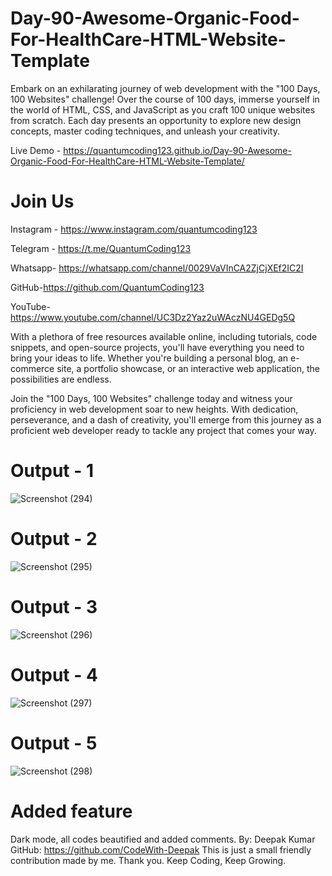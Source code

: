 # Day-90-Awesome-Organic-Food-For-HealthCare-HTML-Website-Template

Embark on an exhilarating journey of web development with the "100 Days, 100 Websites" challenge! Over the course of 100 days, immerse yourself in the world of HTML, CSS, and JavaScript as you craft 100 unique websites from scratch. Each day presents an opportunity to explore new design concepts, master coding techniques, and unleash your creativity.

Live Demo - https://quantumcoding123.github.io/Day-90-Awesome-Organic-Food-For-HealthCare-HTML-Website-Template/

# Join Us

Instagram - https://www.instagram.com/quantumcoding123

Telegram - https://t.me/QuantumCoding123

Whatsapp- https://whatsapp.com/channel/0029VaVInCA2ZjCjXEf2IC2I

GitHub-https://github.com/QuantumCoding123

YouTube-https://www.youtube.com/channel/UC3Dz2Yaz2uWAczNU4GEDg5Q

With a plethora of free resources available online, including tutorials, code snippets, and open-source projects, you'll have everything you need to bring your ideas to life. Whether you're building a personal blog, an e-commerce site, a portfolio showcase, or an interactive web application, the possibilities are endless.

Join the "100 Days, 100 Websites" challenge today and witness your proficiency in web development soar to new heights. With dedication, perseverance, and a dash of creativity, you'll emerge from this journey as a proficient web developer ready to tackle any project that comes your way.

# Output - 1

![Screenshot (294)](https://github.com/user-attachments/assets/2ecc2824-7cba-4d6a-986c-31f749b033f6)

# Output - 2

![Screenshot (295)](https://github.com/user-attachments/assets/59333b8d-be0b-4aac-be9a-5487f11f354e)

# Output - 3

![Screenshot (296)](https://github.com/user-attachments/assets/51ed4d1a-3ddd-4a7d-83ec-f39b3c2345d7)

# Output - 4

![Screenshot (297)](https://github.com/user-attachments/assets/888c5c04-66e9-4079-9787-5002e9fa3aa2)

# Output - 5

![Screenshot (298)](https://github.com/user-attachments/assets/64fb82cc-6309-4a32-96fb-740caf6bee87)


# Added feature 
Dark mode, all codes beautified and added comments.
By: Deepak Kumar
GitHub: https://github.com/CodeWith-Deepak
This is just a small friendly contribution made by me.
Thank you.
Keep Coding, Keep Growing.